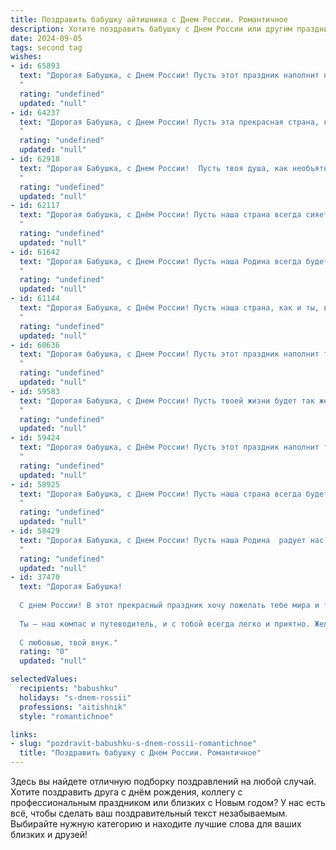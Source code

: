 ```yaml
---
title: Поздравить бабушку айтишника с Днем России. Романтичное
description: Хотите поздравить бабушку с Днем России или другим праздником? Наш ИИ создаст незабываемое поздравление, а вы обязательно выделитесь среди других.  
date: 2024-09-05
tags: second tag
wishes:
- id: 65893
  text: "Дорогая Бабушка, с Днем России! Пусть этот праздник наполнит наши сердца гордостью за Родину и любовью к своей семье. Ты, как и наша страна, сильна духом и полна любви. Желаю тебе крепкого здоровья, радости и благополучия!  Пусть каждый день будет наполнен теплом и счастьем!
  "
  rating: "undefined"
  updated: "null"
- id: 64237
  text: "Дорогая Бабушка, с Днем России! Пусть эта прекрасная страна, которую мы любим, всегда будет для тебя источником радости и вдохновения. Пусть наша общая история  и наша любовь к Родине  делают  наши сердца теплее, как лето, а  огромный мир IT, которым ты  владеешь,  приносит тебе  еще больше  интересных открытий!
  "
  rating: "undefined"
  updated: "null"
- id: 62918
  text: "Дорогая Бабушка, с Днем России!  Пусть твоя душа, как необъятная русская равнина, всегда будет полна  тепла, света и любви.  Пусть каждый день будет  ярким, подобно  красоте российских закатов,  а  все твои мечты, как  широкие русские реки, будут стремиться к морю исполнения.
  "
  rating: "undefined"
  updated: "null"
- id: 62117
  text: "Дорогая бабушка, с Днём России! Пусть наша страна всегда сияет яркими красками,  а наша любовь к ней будет такой же сильной и чистой, как  твоя забота обо мне. Пусть каждый день будет наполнен радостью и светом,  а наша связь с Родиной будет крепка и нерушима, как  прочный код, который  я, твой внук-айтишник,  создаю каждый день.
  "
  rating: "undefined"
  updated: "null"
- id: 61642
  text: "Дорогая Бабушка, с Днем России! Пусть наша Родина всегда будет сильной и процветающей, а мы –  ее верными и любящими детьми.  В этот праздничный день желаю тебе крепкого здоровья,  неугасаемого оптимизма и только добрых, светлых дней,  полных любви и радости.  Ты –  опора нашей семьи,  и я очень рад, что ты всегда рядом.
  "
  rating: "undefined"
  updated: "null"
- id: 61144
  text: "Дорогая Бабушка, с Днём России! Пусть наша страна, как и ты, всегда будет сильной, доброй и полной любви.  Пусть в твоих глазах сияет радость от каждого нового дня!  💖🇷🇺
  "
  rating: "undefined"
  updated: "null"
- id: 60636
  text: "Дорогая бабушка, с Днем России! Пусть этот праздник наполнит твою душу любовью к нашей великой стране, а сердце — гордостью за ее богатую историю и прекрасное будущее. Пусть каждый день будет полон радости, света и тепла, как летнее солнце, а твою жизнь украшают цветы, как яркие краски на картине.
  "
  rating: "undefined"
  updated: "null"
- id: 59583
  text: "Дорогая Бабушка, с Днем России! Пусть твоей жизни будет так же светло и радостно, как этот праздник. Пусть любовь и доброта, которые ты даришь нам, всегда возвращаются к тебе сторицей. Здоровья тебе, счастья и долгих лет жизни!
  "
  rating: "undefined"
  updated: "null"
- id: 59424
  text: "Дорогая бабушка, с Днём России! Пусть этот праздник наполнит твоё сердце теплом и гордостью за нашу великую Родину. Твоя любовь, мудрость и доброта – это истинное богатство нашей страны.  Пусть мир и согласие царят в твоей душе, а каждый день будет полон радости и любви.
  "
  rating: "undefined"
  updated: "null"
- id: 58925
  text: "Дорогая Бабушка, с Днем России! Пусть наша страна всегда будет сильной и процветающей, а ты -  окружена теплом, любовью и заботой. Пусть твоя жизненная программа будет наполнена яркими цветами и интересными обновлениями, как в твоем любимом компьютере!
  "
  rating: "undefined"
  updated: "null"
- id: 58429
  text: "Дорогая Бабушка, с Днем России! Пусть наша Родина  радует нас своей красотой и силой, а наше сердце бьется в унисон с ее душой. Пусть в этот светлый праздник ваши глаза сияют от счастья, а душа наполняется гордостью за нашу великую страну.  С любовью, ваш внук/внучка (имя).
  "
  rating: "undefined"
  updated: "null"
- id: 37470
  text: "Дорогая Бабушка!
  
  С днем России! В этот прекрасный праздник хочу пожелать тебе мира и тепла, которые наполняют наши сердца. Ты, словно мудрый айтишник, создаешь уют и гармонию в нашем коде жизни, наполняя его яркими моментами и нежной заботой. Пусть каждый день будет как новая версия: улучшенной, с новыми возможностями и радостями.
  
  Ты — наш компас и путеводитель, и с тобой всегда легко и приятно. Желаю здоровья, счастья и, конечно, новых свершений. Пусть в твоей жизни будет столько же радости, сколько строк кода в идеальном проекте!
  
  С любовью, твой внук."
  rating: "0"
  updated: "null"

selectedValues:
  recipients: "babushku"
  holidays: "s-dnem-rossii"
  professions: "aitishnik"
  style: "romantichnoe"

links:
- slug: "pozdravit-babushku-s-dnem-rossii-romantichnoe"
  title: "Поздравить бабушку с Днем России. Романтичное"
---
```


Здесь вы найдете отличную подборку поздравлений на любой случай. 
Хотите поздравить друга с днём рождения, коллегу с профессиональным праздником или близких с Новым годом? У нас есть всё, чтобы сделать ваш поздравительный текст незабываемым. Выбирайте нужную категорию и находите лучшие слова для ваших близких и друзей!
